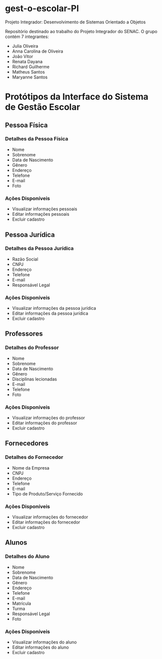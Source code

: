 # gest-o-escolar-PI
Projeto Integrador: Desenvolvimento de Sistemas Orientado a Objetos

Repositório destinado ao trabalho do Projeto Integrador do SENAC. O grupo contém 7 integrantes: 

- Julia Oliveira
- Anna Carolina de Oliveira  
- João Vitor
- Renata Dayana
- Richard Guilherme
- Matheus Santos
- Maryanne Santos
# Protótipos da Interface do Sistema de Gestão Escolar

## Pessoa Física

### Detalhes da Pessoa Física
- Nome
- Sobrenome
- Data de Nascimento
- Gênero
- Endereço
- Telefone
- E-mail
- Foto

### Ações Disponíveis
- Visualizar informações pessoais
- Editar informações pessoais
- Excluir cadastro

## Pessoa Jurídica

### Detalhes da Pessoa Jurídica
- Razão Social
- CNPJ
- Endereço
- Telefone
- E-mail
- Responsável Legal

### Ações Disponíveis
- Visualizar informações da pessoa jurídica
- Editar informações da pessoa jurídica
- Excluir cadastro

## Professores

### Detalhes do Professor
- Nome
- Sobrenome
- Data de Nascimento
- Gênero
- Disciplinas lecionadas
- E-mail
- Telefone
- Foto

### Ações Disponíveis
- Visualizar informações do professor
- Editar informações do professor
- Excluir cadastro

## Fornecedores

### Detalhes do Fornecedor
- Nome da Empresa
- CNPJ
- Endereço
- Telefone
- E-mail
- Tipo de Produto/Serviço Fornecido

### Ações Disponíveis
- Visualizar informações do fornecedor
- Editar informações do fornecedor
- Excluir cadastro

## Alunos

### Detalhes do Aluno
- Nome
- Sobrenome
- Data de Nascimento
- Gênero
- Endereço
- Telefone
- E-mail
- Matrícula
- Turma
- Responsável Legal
- Foto

### Ações Disponíveis
- Visualizar informações do aluno
- Editar informações do aluno
- Excluir cadastro
